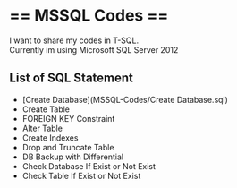 # == MSSQL Codes ==
I want to share my codes in T-SQL.<br/>
Currently im using Microsoft SQL Server 2012

## List of SQL Statement
- [Create Database](MSSQL-Codes/Create Database.sql)
- Create Table
- FOREIGN KEY Constraint
- Alter Table
- Create Indexes
- Drop and Truncate Table
- DB Backup with Differential
- Check Database If Exist or Not Exist
- Check Table If Exist or Not Exist
